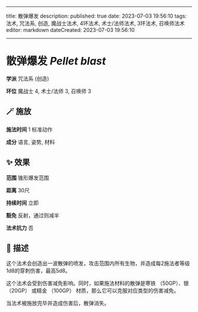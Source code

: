 
---
title: 散弹爆发
description: 
published: true
date: 2023-07-03 19:56:10
tags: 法术, 咒法系, 创造, 魔战士法术, 4环法术, 术士/法师法术, 3环法术, 召唤师法术
editor: markdown
dateCreated: 2023-07-03 19:56:10

---

# **散弹爆发** *Pellet blast*

**学派** 咒法系 (创造) 

**环位** 魔战士 4, 术士/法师 3, 召唤师 3

## 🪄 施放

**施法时间** 1 标准动作

**成分** 语言, 姿势, 材料

## ✨ 效果  

**范围** 锥形爆发范围

**距离** 30尺  

**持续时间** 立即 

**豁免** 反射，通过则减半

**法术抗力** 否

## 📖 描述

这个法术会创造出一波散弹的喷发，攻击范围内所有生物，并造成每2施法者等级1d8的穿刺伤害，最高5d8。

这个法术会受到伤害减免影响。同时，如果施法材料的散弹是寒铁 （50GP）、银 （20GP） 或精金 （100GP） 材质，那么它可以克服对应类型的伤害减免。

当法术被施放完毕并造成伤害后，散弹消失。
    
